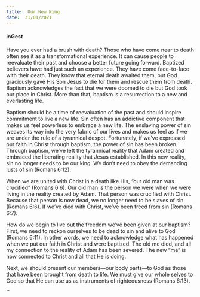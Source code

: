 ```yaml
---
title:  Our New King
date:  31/01/2021
---
```


#### inGest

Have you ever had a brush with death? Those who have come near to death often see it as a transformational experience. It can cause people to reevaluate their past and choose a better future going forward. Baptized believers have had just such an experience. They have come face-to-face with their death. They know that eternal death awaited them, but God graciously gave His Son Jesus to die for them and rescue them from death. Baptism acknowledges the fact that we were doomed to die but God took our place in Christ. More than that, baptism is a resurrection to a new and everlasting life.

Baptism should be a time of reevaluation of the past and should inspire commitment to live a new life. Sin often has an addictive component that makes us feel powerless to embrace a new life. The enslaving power of sin weaves its way into the very fabric of our lives and makes us feel as if we are under the rule of a tyrannical despot. Fortunately, if we’ve expressed our faith in Christ through baptism, the power of sin has been broken. Through baptism, we’ve left the tyrannical reality that Adam created and embraced the liberating reality that Jesus established. In this new reality, sin no longer needs to be our king. We don’t need to obey the demanding lusts of sin (Romans 6:12).

When we are united with Christ in a death like His, “our old man was crucified” (Romans 6:6). Our old man is the person we were when we were living in the reality created by Adam. That person was crucified with Christ. Because that person is now dead, we no longer need to be slaves of sin (Romans 6:6). If we’ve died with Christ, we’ve been freed from sin (Romans 6:7).

How do we begin to live out the freedom we’ve been given at our baptism? First, we need to reckon ourselves to be dead to sin and alive to God (Romans 6:11). In other words, we need to acknowledge what has happened when we put our faith in Christ and were baptized. The old me died, and all my connection to the reality of Adam has been severed. The new “me” is now connected to Christ and all that He is doing.

Next, we should present our members—our body parts—to God as those that have been brought from death to life. We must give our whole selves to God so that He can use us as instruments of righteousness (Romans 6:13).

``